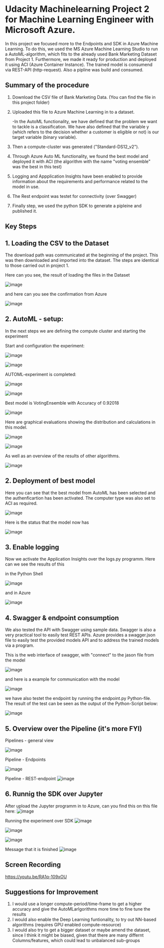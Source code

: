 
# Udacity Machinelearning Project 2 for Machine Learning Engineer with Microsoft Azure.

In this project we focused more to the Endpoints and SDK in Azure Machine Learning. To do this, we used the MS Azure Machine Learning Studio to run a AutoML-algorithm, which fits to the already used Bank Marketing Dataset from Project 1. Furthermore, we made it ready for production and deployed it using ACI (Azure Container Instance). The trained model is consumend via REST-API (http-request). Also a pipline was build and consumed.


## Summary of the procedure

1.  Download the CSV file of Bank Marketing Data. (You can find the file in this project folder)

2.  Uploaded this file to Azure Machine Learning in to a dataset. 

    -In the AutoML functionality, we have defined that the problem we want to tackle is a classification. We have also defined that the variable y (which refers to the decision      whether a customer is eligible or not) is our target variable (binary variable).

3.  Then a compute-cluster was generated ("Standard-DS12_v2").

4.  Through Azure Auto ML functionality, we found the best model and deployed it with ACI (the algorithm with the name "voting ensemble" was the best in this test)

5.  Logging and Appplication Insights have been enabled to provide information about the requirements and performance related to the model in use.

6.  The Rest endpoint was testet for connectivity (over Swagger)

7.  Finally step, we used the python SDK to generate a pipleine and published it.



## Key Steps

## 1. Loading the CSV to the Dataset
The download path was communicated at the beginning of the project. 
This was then downloaded and imported into the dataset. The steps are identical to those carried out in project 1.

Here can you see, the result of loading the files in the Dataset

![image](https://user-images.githubusercontent.com/41972011/117182580-cda9dc80-add6-11eb-8bdf-2fcfd5796c82.png)

and here can you see the confirmation from Azure

![image](https://user-images.githubusercontent.com/41972011/117182190-583e0c00-add6-11eb-975c-916fdc64ff29.png)



## 2. AutoML - setup: 
In the next steps we are defining the compute cluster and starting the experiment

Start and configuration the experiment:

![image](https://user-images.githubusercontent.com/41972011/117183622-0a2a0800-add8-11eb-9ac9-b18e25772d81.png)

![image](https://user-images.githubusercontent.com/41972011/117182858-2a0cfc00-add7-11eb-979c-849eb47e147a.png)

AUTOML-experiment is completed:

![image](https://user-images.githubusercontent.com/41972011/117183939-6ee56280-add8-11eb-8633-d6594c959316.png)

![image](https://user-images.githubusercontent.com/41972011/117183959-79076100-add8-11eb-8da9-d9d78f73f61f.png)


Best model is VotingEnsemble with Accuracy of 0.92018

![image](https://user-images.githubusercontent.com/41972011/117184106-a6540f00-add8-11eb-82dd-5d9f96191dc2.png)

Here are graphical evaluations showing the distribution and calculations in this model.

![image](https://user-images.githubusercontent.com/41972011/117184268-d4395380-add8-11eb-835b-ef9cfd3eac8e.png)

![image](https://user-images.githubusercontent.com/41972011/117184299-dbf8f800-add8-11eb-98c5-805e1e08bf7a.png)

As well as an overview of the results of other algorithms.

![image](https://user-images.githubusercontent.com/41972011/117184374-f206b880-add8-11eb-8eab-1ccf79ad202f.png)


## 2. Deployment of best model

Here you can see that the best model from AutoML has been selected and the authenficartion has been activated. The computer type was also set to ACI as required.

![image](https://user-images.githubusercontent.com/41972011/117184434-05b21f00-add9-11eb-9f50-8f5cace9737b.png)

Here is the status that the model now has

![image](https://user-images.githubusercontent.com/41972011/117184699-4ca01480-add9-11eb-983a-a3b2c0031fa6.png)


## 3. Enable logging

Now we activate the Application Insights over the logs.py programm. Here can we see the results of this

in the Python Shell

![image](https://user-images.githubusercontent.com/41972011/117184945-97219100-add9-11eb-98d7-686dfef9ce21.png)

and in Azure

![image](https://user-images.githubusercontent.com/41972011/117184987-a4d71680-add9-11eb-9a43-eb98ad07d1bf.png)



## 4. Swagger & endpoint consumption 

We also tested the API with Swagger using sample data. 
Swagger is also a very practical tool to easily test REST APIs. Azure provides a swagger.json file to easily test the provided models API and to address the trained models via a program.

This is the web interface of swagger, with "connect" to the jason file from the model

![image](https://user-images.githubusercontent.com/41972011/117185368-0d25f800-adda-11eb-8a80-c5107106da37.png)

and here is a example for communication with the model

![image](https://user-images.githubusercontent.com/41972011/117185420-1c0caa80-adda-11eb-8372-f89a7f6b393e.png)


 we have also testet the endpoint by running the endpoint.py Python-file.
 The result of the test can be seen as the output of the Python-Script below:

![image](https://user-images.githubusercontent.com/41972011/117185603-4e1e0c80-adda-11eb-9336-82695084f1fe.png)


## 5. Overview over the Pipeline (it's more FYI)

Pipelines - general view

![image](https://user-images.githubusercontent.com/41972011/117185933-a6eda500-adda-11eb-9ff2-44cab633334b.png)


Pipeline - Endpoints 

![image](https://user-images.githubusercontent.com/41972011/117185954-abb25900-adda-11eb-8f2e-02f3ad3a339e.png)


Pipeline - REST-endpoint
![image](https://user-images.githubusercontent.com/41972011/117186105-ce447200-adda-11eb-98e1-0151833e9016.png)


## 6. Runnig the SDK over Jupyter

After upload the Jupyter programm in to Azure, can you find this on this file here:
![image](https://user-images.githubusercontent.com/41972011/117186452-211e2980-addb-11eb-8d9b-70fdcc6ddcea.png)


Running the experiment over SDK
![image](https://user-images.githubusercontent.com/41972011/117186950-aefa1480-addb-11eb-83bb-5c433f518c36.png)

![image](https://user-images.githubusercontent.com/41972011/117186816-8114d000-addb-11eb-9376-a10f3d58ce2c.png)

![image](https://user-images.githubusercontent.com/41972011/117186860-8eca5580-addb-11eb-9525-178cfedf2ae9.png)

Message that it is finished
![image](https://user-images.githubusercontent.com/41972011/117186616-4dd24100-addb-11eb-9ddc-507a517c2f1e.png)






## Screen Recording

https://youtu.be/RA1q-109xOU

## Suggestions for Improvement

1. I would use a longer compute-period/time-frame to get a higher accuracy and give the AutoMLarlgorithms more time to fine tune the results
2. I would also enable the Deep Learning funtionality, to try out NN-based algorithms (requires GPU enabled compute-resource)
3. I would also try to get a bigger dataset or maybe amend the dataset, since I think it might be biased, given that there are many differnt Columns/features, which could lead to unbalanced sub-groups
